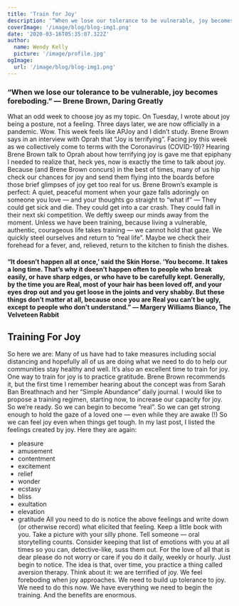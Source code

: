 ```yaml
---
title: 'Train for Joy'
description: '“When we lose our tolerance to be vulnerable, joy becomes foreboding.” ― Brene Brown, Daring Greatly'
coverImage: '/image/blog/blog-img1.png'
date: '2020-03-16T05:35:07.322Z'
author:
  name: Wendy Kelly
  picture: '/image/profile.jpg'
ogImage:
  url: '/image/blog/blog-img1.png'
---
```


### “When we lose our tolerance to be vulnerable, joy becomes foreboding.” ― Brene Brown, Daring Greatly

What an odd week to choose joy as my topic.
On Tuesday, I wrote about joy being a posture, not a feeling. Three days later, we are now officially in a pandemic. Wow. This week feels like APJoy and I didn’t study.
Brene Brown says in an interview with Oprah that “Joy is terrifying”.
Facing joy this week as we collectively come to terms with the Coronavirus (COVID-19)? Hearing Brene Brown talk to Oprah about how terrifying joy is gave me that epiphany I needed to realize that, heck yes, now is exactly the time to talk about joy.
Because (and Brene Brown concurs) in the best of times, many of us hip check our chances for joy and send them flying into the boards before those brief glimpses of joy get too real for us.
Brene Brown’s example is perfect: A quiet, peaceful moment when your gaze falls adoringly on someone you love — and your thoughts go straight to “what if” — They could get sick and die. They could get into a car crash. They could fall in their next ski competition. We deftly sweep our minds away from the moment.
Unless we have been training, because living a vulnerable, authentic, courageous life takes training — we cannot hold that gaze. We quickly steel ourselves and return to “real life”. Maybe we check their forehead for a fever, and, relieved, return to the kitchen to finish the dishes.

#### “It doesn’t happen all at once,’ said the Skin Horse. ‘You become. It takes a long time. That’s why it doesn’t happen often to people who break easily, or have sharp edges, or who have to be carefully kept. Generally, by the time you are Real, most of your hair has been loved off, and your eyes drop out and you get loose in the joints and very shabby. But these things don’t matter at all, because once you are Real you can’t be ugly, except to people who don’t understand.” ― Margery Williams Bianco, The Velveteen Rabbit

## Training For Joy

So here we are: Many of us have had to take measures including social distancing and hopefully all of us are doing what we need to do to help our communities stay healthy and well.
It’s also an excellent time to train for joy.
One way to train for joy is to practice gratitude. Brene Brown recommends it, but the first time I remember hearing about the concept was from Sarah Ban Breathnach and her “Simple Abundance” daily journal.
I would like to propose a training regimen, starting now, to increase our capacity for joy. So we’re ready. So we can begin to become “real”. So we can get strong enough to hold the gaze of a loved one — even while they are awake (!) So we can feel joy even when things get tough.
In my last post, I listed the feelings created by joy. Here they are again:

- pleasure
- amusement
- contentment
- excitement
- relief
- wonder
- ecstasy
- bliss
- exultation
- elevation
- gratitude
  All you need to do is notice the above feelings and write down (or otherwise record) what elicited that feeling. Keep a little book with you. Take a picture with your silly phone. Tell someone — oral storytelling counts.
  Consider keeping that list of emotions with you at all times so you can, detective-like, suss them out.
  For the love of all that is dear please do not worry or care if you do it daily, weekly or hourly. Just begin to notice. The idea is that, over time, you practice a thing called aversion therapy. Think about it: we are terrified of joy. We feel foreboding when joy approaches. We need to build up tolerance to joy.
  We need to do this now. We have everything we need to begin the training. And the benefits are enormous.
